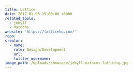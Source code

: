 ```yaml
---
title: Lattice
date: 2017-01-05 15:00:00 +0000
related_tools:
  - jekyll
  - datocms
website: 'https://latticehq.com/'
repo:
creator:
  - name:
    role: Design/Development
    url:
    twitter_username:
image_path: /uploads/showcase/jekyll-datocms-lattichq.jpg
---
```


